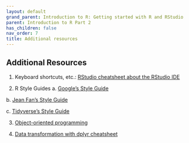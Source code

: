 ```yaml
---
layout: default
grand_parent: Introduction to R: Getting started with R and RStudio
parent: Introduction to R Part 2
has_children: false
nav_order: 7
title: Additional resources
---
```



## Additional Resources 
1. Keyboard shortcuts, etc.: [RStudio cheatsheet about the RStudio IDE](https://ucdavis-bioinformatics-training.github.io/Oct2017-ILRI-Workshop/Cheat_Sheets/rstudio-IDE-cheatsheet.pdf)

2. R Style Guides 
a. [Google’s Style Guide](https://google.github.io/styleguide/Rguide.html) 

b. [Jean Fan’s Style Guide](http://jef.works/R-style-guide/) 

c. [Tidyverse’s Style Guide](https://style.tidyverse.org/) 

3. [Object-oriented programming](https://cran.r-project.org/doc/manuals/r-release/R-lang.html#Objects) 

4. [Data transformation with dplyr cheatsheet](https://raw.githubusercontent.com/rstudio/cheatsheets/main/data-transformation.pdf) 




